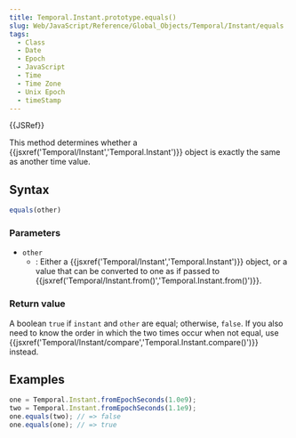 ```yaml
---
title: Temporal.Instant.prototype.equals()
slug: Web/JavaScript/Reference/Global_Objects/Temporal/Instant/equals
tags:
  - Class
  - Date
  - Epoch
  - JavaScript
  - Time
  - Time Zone
  - Unix Epoch
  - timeStamp
---
```

{{JSRef}}

This method determines whether a
{{jsxref('Temporal/Instant','Temporal.Instant')}} object is
exactly the same as another time value.

## Syntax

```js
equals(other)
```

### Parameters

- `other`
  - : Either a {{jsxref('Temporal/Instant','Temporal.Instant')}}
    object, or a value that can be converted to one as if passed to
    {{jsxref('Temporal/Instant.from()','Temporal.Instant.from()')}}.

### Return value

A boolean `true` if `instant` and `other` are equal; otherwise, `false`. If you
also need to know the order in which the two times occur when not equal, use
{{jsxref('Temporal/Instant/compare','Temporal.Instant.compare()')}}
instead.

## Examples

```js
one = Temporal.Instant.fromEpochSeconds(1.0e9);
two = Temporal.Instant.fromEpochSeconds(1.1e9);
one.equals(two); // => false
one.equals(one); // => true
```
